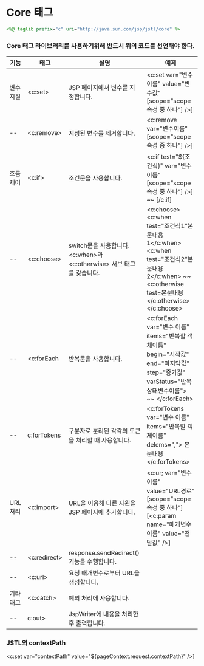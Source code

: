 Core 태그
===========================
```jsp
<%@ taglib prefix="c" uri="http://java.sun.com/jsp/jstl/core" %>
```
### Core 태그 라이브러리를 사용하기위해 반드시 위의 코드를 선언해야 한다.

|기능|태그|설명|예제|
|---------------|---------|---------|-------------|
|변수 지원|<c:set>|JSP 페이지에서 변수를 지정합니다.|<c:set var="변수이름" value="변수값" [scope="scope속성 중 하나"] />]|
|--|<c:remove>|지정된 변수를 제거합니다.|<c:remove var="변수이름" [scope="scope속성 중 하나"] />]|
|흐름 제어|<c:if>|조건문을 사용합니다.|<c:if test="${조건식}" var="변수 이름" [scope="scope속성 중 하나"] />] ~~ [/c:if]
|--|<c:choose>|switch문을 사용합니다. <c:when>과 <c:otherwise> 서브 태그를 갖습니다.|<c:choose> <c:when test="조건식1"본문내용1</c:when><c:when test="조건식2"본문내용2</c:when> ~~ <c:otherwise test=본문내용</c:otherwise> </c:choose>|
|--|<c:forEach|반복문을 사용합니다.|<c:forEach var="변수 이름" items="반복할 객체이름" begin="시작값" end="마지막값" step="증가값" varStatus="반복상태변수이름"> ~~ </c:forEach>
|--|c:forTokens|구분자로 분리된 각각의 토큰을 처리할 때 사용합니다.|<c:forTokens var="변수 이름" items="반복할 객체이름" delems=","> 본문내용 </c:forTokens>
|URL 처리|<c:import>|URL을 이용해 다른 자원을 JSP 페이지에 추가합니다.|<c:ur; var="변수이름" value="URL경로" [scope="scope 속성 중 하나"] [<c:param name="매개변수 이름" value="전달값" />]
|--|<c:redirect>|response.sendRedirect()기능을 수행합니다.|
|--|<c:url>|요청 매개변수로부터 URL을 생성합니다.|
|기타 태그|<c:catch>|예외 처리에 사용합니다.|
|--|c:out>|JspWriter에 내용을 처리한 후 출력합니다.|

### JSTL의 contextPath

<c:set var="contextPath" value="${pageContext.request.contextPath}" />]
